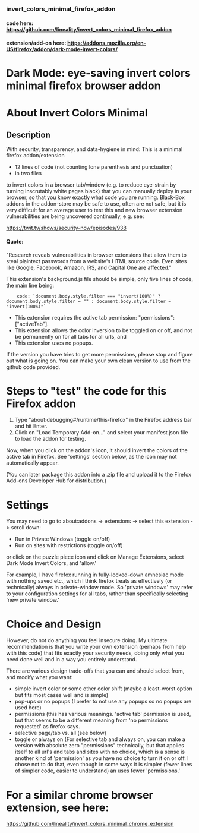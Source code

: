 ### invert_colors_minimal_firefox_addon

#### code here: https://github.com/lineality/invert_colors_minimal_firefox_addon

#### extension/add-on here: https://addons.mozilla.org/en-US/firefox/addon/dark-mode-invert-colors/

# Dark Mode: eye-saving invert colors minimal firefox browser addon

# About Invert Colors Minimal

## Description
With security, transparency, and data-hygiene in mind: 
This is a minimal firefox addon/extension
- 12 lines of code (not counting lone parenthesis and punctuation)
- in two files

to invert colors in a browser tab/window
(e.g. to reduce eye-strain by turning inscrutably white pages black)
that you can manually deploy in your browser, so that you know
exactly what code you are running. Black-Box addons in the 
addon-store may be safe to use, often are not safe, 
but it is very difficult for an average user to test this
and new browser extension vulnerabilities are being 
uncovered continually, e.g. see:

https://twit.tv/shows/security-now/episodes/938 

#### Quote:
"Research reveals vulnerabilities in browser extensions that allow them to steal plaintext passwords from a website's HTML source code. Even sites like Google, Facebook, Amazon, IRS, and Capital One are affected."


This extension's background.js file should be simple, only five lines of code, the main line being:
```
    code: `document.body.style.filter === "invert(100%)" ? document.body.style.filter = "" : document.body.style.filter = "invert(100%)"`
```

- This extension requires the active tab permission: "permissions": ["activeTab"]. 
- This extension allows the color inversion to be toggled on or off, and not be
permanently on for all tabs for all urls, and 
- This extension uses no popups. 

If the version you have tries to get more permissions, 
please stop and figure out what is going on.
You can make your own clean version to use from the github code provided.

# Steps to "test" the code for this Firefox addon
1. Type "about:debugging#/runtime/this-firefox" in the Firefox address bar and hit Enter.
2. Click on "Load Temporary Add-on…" and select your manifest.json file to load the addon for testing.

Now, when you click on the addon's icon, it should invert the colors of the active tab in Firefox. 
See 'settings' section below, as the icon may not automatically appear.

(You can later package this addon into a .zip file and upload it to the Firefox Add-ons Developer Hub for distribution.)

# Settings
You may need to go to about:addons -> extensions -> select this extension -> scroll down:
- Run in Private Windows (toggle on/off)
- Run on sites with restrictions (toggle on/off)

or click on the puzzle piece icon and click on Manage Extensions, 
select Dark Mode Invert Colors, and 'allow.' 

For example, I have firefox running in fully-locked-down amnesiac mode with nothing saved etc., which I think firefox treats as effectively (or technically) always in private-window mode.
So 'private windows' may refer to your configuration settings for all tabs, rather than specifically selecting 'new private window.'

# Choice and Design
However, do not do anything you feel insecure doing. My ultimate recommendation 
is that you write your own extension (perhaps from help with this code) that fits 
exactly your security needs, doing only what you need done well and in a way you entirely understand.

There are various design trade-offs that you can and should select from, and modify what you want:
- simple invert color or some other color shift (maybe a least-worst option but fits most cases well and is simple)
- pop-ups or no popups  (I prefer to not use any popups so no popups are used here)
- permissions (this has various meanings. 'active tab' permission is used, but that seems to be a different meaning from 'no permissions requested' as firefox says.
- selective page/tab vs. all (see below)
- toggle or always on (For selective tab and always on, you can make a version with absolute zero "permissions" technically, but that applies itself to all url's and tabs and sites with no choice, which is a sense is another kind of 'permission' as you have no choice to turn it on or off. I chose not to do that, even though in some ways it is simpler (fewer lines of simpler code, easier to understand) an uses fewer 'permissions.' 

# For a similar chrome browser extension, see here:
https://github.com/lineality/invert_colors_minimal_chrome_extension

